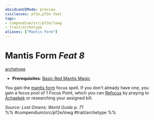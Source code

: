 ```yaml
---
obsidianUIMode: preview
cssclasses: pf2e,pf2e-feat
tags:
- compendium/src/pf2e/lowg
- trait/archetype
aliases: ["Mantis Form"]
---
```

# Mantis Form  *Feat 8*  
[archetype](rules/traits/archetype.md "Archetype Feat Trait")  

- **Prerequisites**: [Basic Red Mantis Magic](compendium/feats/basic-red-mantis-magic-lowg.md)

You gain the [mantis form](compendium/spells/mantis-form-lowg.md) focus spell. If you don't already have one, you gain a focus pool of 1 Focus Point, which you can [Refocus](rules/actions/refocus.md) by praying to [Achaekek](compendium/setting/deities/achaekek-logm.md) or researching your assigned kill.

*Source: Lost Omens: World Guide p. 71*  
%% #compendium/src/pf2e/lowg #trait/archetype %%